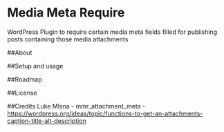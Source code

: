 # Media Meta Require
WordPress Plugin to require certain media meta fields filled for publishing posts containing those media attachments

##About


##Setup and usage


##Roadmap



##License



##Credits
Luke Mlsna - mmr_attachment_meta - https://wordpress.org/ideas/topic/functions-to-get-an-attachments-caption-title-alt-description